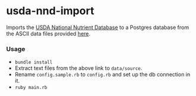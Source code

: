 # usda-nnd-import

Imports the [USDA National Nutrient Database](https://ndb.nal.usda.gov/ndb/) to a Postgres database from the ASCII data files provided [here](https://www.ars.usda.gov/northeast-area/beltsville-md/beltsville-human-nutrition-research-center/nutrient-data-laboratory/docs/sr28-download-files/).

### Usage
* `bundle install`
* Extract text files from the above link to `data/source`.
* Rename `config.sample.rb` to `config.rb` and set up the db connection in it.
* `ruby main.rb`